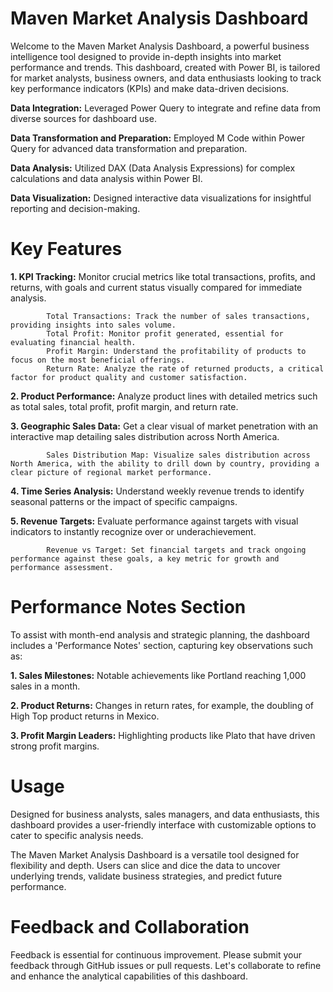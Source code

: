 # Maven Market Analysis Dashboard

Welcome to the Maven Market Analysis Dashboard, a powerful business intelligence tool designed to provide in-depth insights into market performance and trends. This dashboard, created with Power BI, is tailored for market analysts, business owners, and data enthusiasts looking to track key performance indicators (KPIs) and make data-driven decisions.

  **Data Integration:** Leveraged Power Query to integrate and refine data from diverse sources for dashboard use.

  **Data Transformation and Preparation:** Employed M Code within Power Query for advanced data transformation and preparation.

  **Data Analysis:** Utilized DAX (Data Analysis Expressions) for complex calculations and data analysis within Power BI.

  **Data Visualization:** Designed interactive data visualizations for insightful reporting and decision-making.

# Key Features

**1. KPI Tracking:** Monitor crucial metrics like total transactions, profits, and returns, with goals and current status visually compared for immediate analysis.

            Total Transactions: Track the number of sales transactions, providing insights into sales volume.
            Total Profit: Monitor profit generated, essential for evaluating financial health.
            Profit Margin: Understand the profitability of products to focus on the most beneficial offerings.
            Return Rate: Analyze the rate of returned products, a critical factor for product quality and customer satisfaction. 

**2. Product Performance:** Analyze product lines with detailed metrics such as total sales, total profit, profit margin, and return rate.

**3. Geographic Sales Data:** Get a clear visual of market penetration with an interactive map detailing sales distribution across North America.

            Sales Distribution Map: Visualize sales distribution across North America, with the ability to drill down by country, providing a clear picture of regional market performance.

**4. Time Series Analysis:** Understand weekly revenue trends to identify seasonal patterns or the impact of specific campaigns.

**5. Revenue Targets:** Evaluate performance against targets with visual indicators to instantly recognize over or underachievement.

            Revenue vs Target: Set financial targets and track ongoing performance against these goals, a key metric for growth and performance assessment.

# Performance Notes Section

To assist with month-end analysis and strategic planning, the dashboard includes a 'Performance Notes' section, capturing key observations such as:

**1. Sales Milestones:** Notable achievements like Portland reaching 1,000 sales in a month.

**2. Product Returns:** Changes in return rates, for example, the doubling of High Top product returns in Mexico.

**3. Profit Margin Leaders:** Highlighting products like Plato that have driven strong profit margins.

# Usage
Designed for business analysts, sales managers, and data enthusiasts, this dashboard provides a user-friendly interface with customizable options to cater to specific analysis needs.

The Maven Market Analysis Dashboard is a versatile tool designed for flexibility and depth. Users can slice and dice the data to uncover underlying trends, validate business strategies, and predict future performance.

# Feedback and Collaboration
Feedback is essential for continuous improvement. Please submit your feedback through GitHub issues or pull requests. Let's collaborate to refine and enhance the analytical capabilities of this dashboard.
